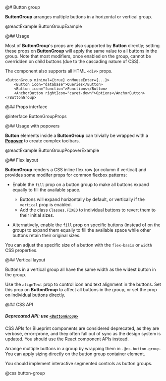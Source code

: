 @# Button group

**ButtonGroup** arranges multiple buttons in a horizontal or vertical group.

@reactExample ButtonGroupExample

@## Usage

Most of **ButtonGroup**'s props are also supported by **Button** directly; setting these props on **ButtonGroup** will
apply the same value to all buttons in the group. Note that most modifiers, once enabled on the group, cannot be
overridden on child buttons (due to the cascading nature of CSS).

The component also supports all HTML `<div>` props.

```tsx
<ButtonGroup minimal={true} onMouseEnter={...}>
    <Button icon="database">Queries</Button>
    <Button icon="function">Functions</Button>
    <AnchorButton rightIcon="caret-down">Options</AnchorButton>
</ButtonGroup>
```

@## Props interface

@interface ButtonGroupProps

@## Usage with popovers

**Button** elements inside a **ButtonGroup** can trivially be wrapped with a [**Popover**](#core/components/popover) to
create complex toolbars.

@reactExample ButtonGroupPopoverExample

@## Flex layout

**ButtonGroup** renders a CSS inline flex row (or column if vertical) and provides some modifer props for common
flexbox patterns:

-   Enable the `fill` prop on a button group to make all buttons expand equally to
    fill the available space.

    -   Buttons will expand horizontally by default, or vertically if the `vertical` prop is enabled.
    -   Add the class `Classes.FIXED` to individual buttons to revert them to their initial sizes.

-   Alternatively, enable the `fill` prop on specific buttons (instead of on the
    group) to expand them equally to fill the available space while other
    buttons retain their original sizes.

You can adjust the specific size of a button with the `flex-basis` or `width` CSS properties.

@## Vertical layout

Buttons in a vertical group all have the same width as the widest button in the group.

Use the `alignText` prop to control icon and text alignment in the buttons. Set this prop on **ButtonGroup** to affect
all buttons in the group, or set the prop on individual buttons directly.

@## CSS API

<div class="@ns-callout @ns-intent-warning @ns-icon-warning-sign @ns-callout-has-body-content">
    <h5 class="@ns-heading">

Deprecated API: use [`<ButtonGroup>`](#core/components/button-group)

</h5>

CSS APIs for Blueprint components are considered deprecated, as they are verbose, error-prone, and they
often fall out of sync as the design system is updated. You should use the React component APIs instead.

</div>

Arrange multiple buttons in a group by wrapping them in `.@ns-button-group`.
You can apply sizing directly on the button group container element.

You should implement interactive segmented controls as button groups.

@css button-group
